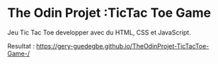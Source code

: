 # The Odin Projet :TicTac Toe Game

Jeu Tic Tac Toe developper avec du HTML, CSS et JavaScript.

Resultat : https://gery-guedegbe.github.io/TheOdinProjet-TicTacToe-Game-/
